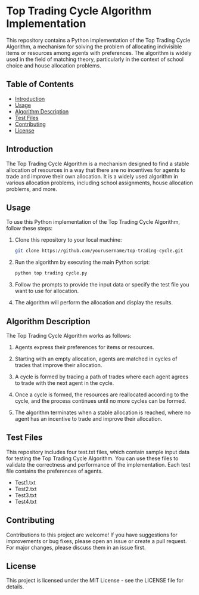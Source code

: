 
# Top Trading Cycle Algorithm Implementation

This repository contains a Python implementation of the Top Trading Cycle Algorithm, a mechanism for solving the problem of allocating indivisible items or resources among agents with preferences. The algorithm is widely used in the field of matching theory, particularly in the context of school choice and house allocation problems.

## Table of Contents

- [Introduction](#introduction)
- [Usage](#usage)
- [Algorithm Description](#algorithm-description)
- [Test Files](#test-files)
- [Contributing](#contributing)
- [License](#license)

## Introduction

The Top Trading Cycle Algorithm is a mechanism designed to find a stable allocation of resources in a way that there are no incentives for agents to trade and improve their own allocation. It is a widely used algorithm in various allocation problems, including school assignments, house allocation problems, and more.

## Usage

To use this Python implementation of the Top Trading Cycle Algorithm, follow these steps:

1. Clone this repository to your local machine:

   ```bash
   git clone https://github.com/yourusername/top-trading-cycle.git


2. Run the algorithm by executing the main Python script:

   ```bash
   python top trading cycle.py
   
3. Follow the prompts to provide the input data or specify the test file you want to use for allocation.

4. The algorithm will perform the allocation and display the results.

## Algorithm Description
The Top Trading Cycle Algorithm works as follows:

1. Agents express their preferences for items or resources.

2. Starting with an empty allocation, agents are matched in cycles of trades that improve their allocation.

3. A cycle is formed by tracing a path of trades where each agent agrees to trade with the next agent in the cycle.

4. Once a cycle is formed, the resources are reallocated according to the cycle, and the process continues until no more cycles can be formed.

5. The algorithm terminates when a stable allocation is reached, where no agent has an incentive to trade and improve their allocation.

## Test Files
This repository includes four test.txt files, which contain sample input data for testing the Top Trading Cycle Algorithm. You can use these files to validate the correctness and performance of the implementation. Each test file contains the preferences of agents.

* Test1.txt
* Test2.txt
* Test3.txt
* Test4.txt
## Contributing
Contributions to this project are welcome! If you have suggestions for improvements or bug fixes, please open an issue or create a pull request. For major changes, please discuss them in an issue first.

## License
This project is licensed under the MIT License - see the LICENSE file for details.
